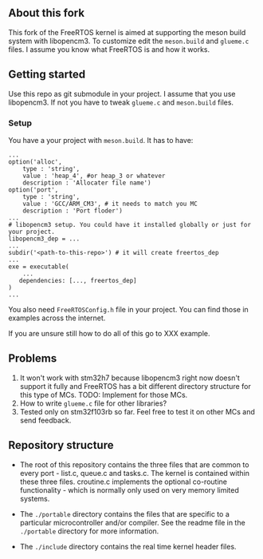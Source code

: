 ## About this fork
This fork of the FreeRTOS kernel is aimed at supporting the meson build system with libopencm3. To customize edit the `meson.build` and `glueme.c` files. I assume you know what FreeRTOS is and how it works.

## Getting started
Use this repo as git submodule in your project. I assume that you use libopencm3. If not you have to tweak `glueme.c` and `meson.build` files. 

### Setup
You have a your project with `meson.build`. It has to have:
```meson
...
option('alloc',
    type : 'string',
    value : 'heap_4', #or heap_3 or whatever
    description : 'Allocater file name')
option('port',
    type : 'string',
    value : 'GCC/ARM_CM3', # it needs to match you MC 
    description : 'Port floder')
...
# libopencm3 setup. You could have it installed globally or just for your project.
libopencm3_dep = ...
...
subdir('<path-to-this-repo>') # it will create freertos_dep
...
exe = executable(
    ...
   dependencies: [..., freertos_dep] 
)
...
```
You also need `FreeRTOSConfig.h` file in your project. You can find those in examples across the internet.

If you are unsure still how to do all of this go to XXX example.

## Problems
1. It won't work with stm32h7 because libopencm3 right now doesn't support it fully and FreeRTOS has a bit different directory structure for this type of MCs. TODO: Implement for those MCs.
2. How to write `glueme.c` file for other libraries?
3. Tested only on stm32f103rb so far. Feel free to test it on other MCs and send feedback.

## Repository structure
- The root of this repository contains the three files that are common to 
every port - list.c, queue.c and tasks.c.  The kernel is contained within these 
three files.  croutine.c implements the optional co-routine functionality - which
is normally only used on very memory limited systems.

- The ```./portable``` directory contains the files that are specific to a particular microcontroller and/or compiler. 
See the readme file in the ```./portable``` directory for more information.

- The ```./include``` directory contains the real time kernel header files.
